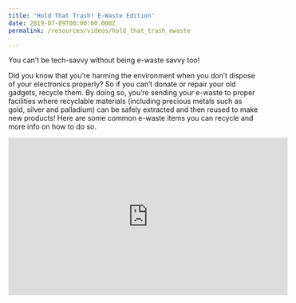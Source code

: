 ```yaml
---
title: 'Hold That Trash! E-Waste Edition'
date: 2019-07-09T00:00:00.000Z
permalink: /resources/videos/hold_that_trash_ewaste

---
```




You can’t be tech-savvy without being e-waste savvy too!

Did you know that you’re harming the environment when you don’t dispose of your electronics properly? So if you can’t donate or repair your old gadgets, recycle them. By doing so, you’re sending your e-waste to proper facilities where recyclable materials (including precious metals such as gold, silver and palladium) can be safely extracted and then reused to make new products! Here are some common e-waste items you can recycle and more info on how to do so.

<div class="bp-youtube">
      <iframe width="560" height="315" src="https://www.youtube.com/embed/T0zIFTYuFwA" frameborder="0" allow="autoplay; encrypted-media" allowfullscreen></iframe>
</div>
